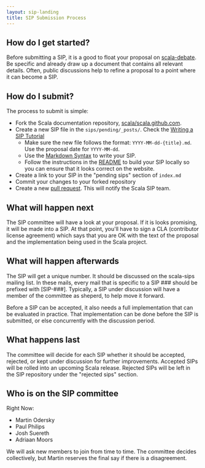 ```yaml
---
layout: sip-landing
title: SIP Submission Process
---
```


## How do I get started? ##

Before submitting a SIP, it is a good to float your proposal on [scala-debate](https://groups.google.com/forum/#!forum/scala-debate). Be specific and already draw up a document that contains all relevant details. Often, public discussions help to refine a proposal to a point where it can become a SIP.

## How do I submit? ##

The process to submit is simple:

* Fork the Scala documentation repository, [scala/scala.github.com](http://github.com/scala.github.com).
* Create a new SIP file in the `sips/pending/_posts/`.  Check the [Writing a SIP Tutorial](sip-tutorial.html)
  * Make sure the new file follows the format:  `YYYY-MM-dd-{title}.md`.  Use the proposal date for `YYYY-MM-dd`.
  * Use the [Markdown Syntax](http://daringfireball.net/projects/markdown/syntax) to write your SIP.
  * Follow the instructions in the [README](https://github.com/scala/scala.github.com/blob/gh-pages/README.md) to build your SIP locally so you can ensure that it looks correct on the website.
* Create a link to your SIP in the "pending sips" section of `index.md`
* Commit your changes to your forked repository
* Create a new [pull request](https://github.com/scala/scala.github.com/pull/new/gh-pages).  This will notify the Scala SIP team.

## What will happen next ##

The SIP committee will have a look at your proposal. If it is looks promising, it will be made into a SIP. At that point, you'll have to sign a CLA (contributor license agreement) which says that you are OK with the text of the proposal and the implementation being used in the Scala project.

## What will happen afterwards ##

The SIP will get a unique number. It should be discussed on the scala-sips mailing list. In these mails, every mail that is specific to a SIP ### should be prefixed with \[SIP-###\]. Typically, a SIP under discussion will have a member of the committee as sheperd, to help move it forward.

Before a SIP can be accepted, it also needs a full implementation that can be evaluated in practice. That implementation can be done before the SIP is submitted, or else concurrently with the discussion period.

## What happens last ##

The committee will decide for each SIP whether it should be accepted, rejected, or kept under discussion for further improvements. Accepted SIPs will be rolled into an upcoming Scala release.  Rejected SIPs will be left in the SIP repository under the "rejected sips" section.

## Who is on the SIP committee ##

Right Now:

* Martin Odersky
* Paul Philips
* Josh Suereth
* Adriaan Moors

We will ask new members to join from time to time.   The committee decides collectively, but Martin reserves the final say if there is a disagreement.
